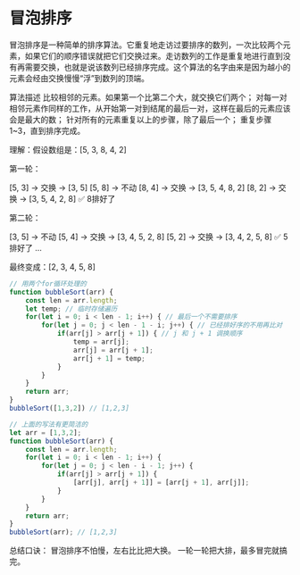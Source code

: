 # 冒泡排序

冒泡排序是一种简单的排序算法。它重复地走访过要排序的数列，一次比较两个元素，如果它们的顺序错误就把它们交换过来。走访数列的工作是重复地进行直到没有再需要交换，也就是说该数列已经排序完成。这个算法的名字由来是因为越小的元素会经由交换慢慢“浮”到数列的顶端。 

算法描述
比较相邻的元素。如果第一个比第二个大，就交换它们两个；
对每一对相邻元素作同样的工作，从开始第一对到结尾的最后一对，这样在最后的元素应该会是最大的数；
针对所有的元素重复以上的步骤，除了最后一个；
重复步骤1~3，直到排序完成。

理解：假设数组是：[5, 3, 8, 4, 2]

第一轮：

[5, 3] → 交换 → [3, 5]
[5, 8] → 不动
[8, 4] → 交换 → [3, 5, 4, 8, 2]
[8, 2] → 交换 → [3, 5, 4, 2, 8] ✅ 8排好了

第二轮：

[3, 5] → 不动
[5, 4] → 交换 → [3, 4, 5, 2, 8]
[5, 2] → 交换 → [3, 4, 2, 5, 8] ✅ 5排好了
...

最终变成：[2, 3, 4, 5, 8]

```js
// 用两个for循环处理的
function bubbleSort(arr) {
    const len = arr.length;
    let temp; // 临时存储遍历
    for(let i = 0; i < len - 1; i++) { // 最后一个不需要排序
        for(let j = 0; j < len - 1 - i; j++) { // 已经排好序的不用再比对
            if(arr[j] > arr[j + 1]) { // j 和 j + 1 调换顺序
                temp = arr[j];
                arr[j] = arr[j + 1];
                arr[j + 1] = temp; 
            }
        }
    }
    return arr;
}
bubbleSort([1,3,2]) // [1,2,3]

// 上面的写法有更简洁的
let arr = [1,3,2];
function bubbleSort(arr) {
    const len = arr.length;
    for(let i = 0; i < len - 1; i++) {
        for(let j = 0; j < len - i - 1; j++) {
            if(arr[j] > arr[j + 1]) {
                [arr[j], arr[j + 1]] = [arr[j + 1], arr[j]];
            }
        }
    }
    return arr;
}
bubbleSort(arr); // [1,2,3]
```

总结口诀：
冒泡排序不怕慢，左右比比把大换。
一轮一轮把大排，最多冒完就搞完。